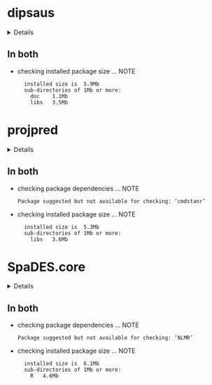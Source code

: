 # dipsaus

<details>

* Version: 0.2.8
* GitHub: https://github.com/dipterix/dipsaus
* Source code: https://github.com/cran/dipsaus
* Date/Publication: 2023-07-03 20:00:03 UTC
* Number of recursive dependencies: 69

Run `revdep_details(, "dipsaus")` for more info

</details>

## In both

*   checking installed package size ... NOTE
    ```
      installed size is  5.9Mb
      sub-directories of 1Mb or more:
        doc    1.1Mb
        libs   3.5Mb
    ```

# projpred

<details>

* Version: 2.6.0
* GitHub: https://github.com/stan-dev/projpred
* Source code: https://github.com/cran/projpred
* Date/Publication: 2023-06-01 09:10:02 UTC
* Number of recursive dependencies: 154

Run `revdep_details(, "projpred")` for more info

</details>

## In both

*   checking package dependencies ... NOTE
    ```
    Package suggested but not available for checking: ‘cmdstanr’
    ```

*   checking installed package size ... NOTE
    ```
      installed size is  5.3Mb
      sub-directories of 1Mb or more:
        libs   3.6Mb
    ```

# SpaDES.core

<details>

* Version: 2.0.2
* GitHub: https://github.com/PredictiveEcology/SpaDES.core
* Source code: https://github.com/cran/SpaDES.core
* Date/Publication: 2023-07-06 12:53:16 UTC
* Number of recursive dependencies: 138

Run `revdep_details(, "SpaDES.core")` for more info

</details>

## In both

*   checking package dependencies ... NOTE
    ```
    Package suggested but not available for checking: ‘NLMR’
    ```

*   checking installed package size ... NOTE
    ```
      installed size is  6.1Mb
      sub-directories of 1Mb or more:
        R   4.6Mb
    ```


